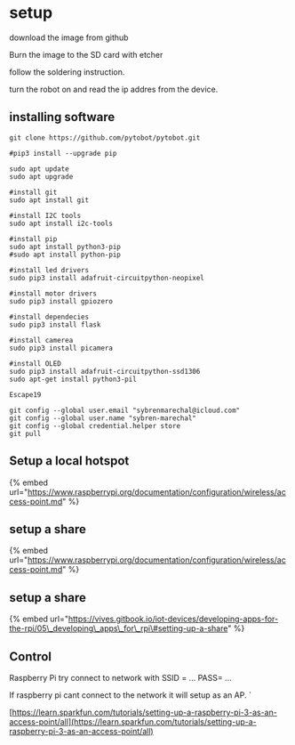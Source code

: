# setup

download the image from github

Burn the image to the SD card with etcher

follow the soldering instruction.

turn the robot on and read the ip addres from the device. 

## installing software

```text
git clone https://github.com/pytobot/pytobot.git

#pip3 install --upgrade pip

sudo apt update
sudo apt upgrade 

#install git
sudo apt install git

#install I2C tools
sudo apt install i2c-tools

#install pip
sudo apt install python3-pip
#sudo apt install python-pip

#install led drivers
sudo pip3 install adafruit-circuitpython-neopixel

#install motor drivers
sudo pip3 install gpiozero

#install dependecies
sudo pip3 install flask

#install camerea
sudo pip3 install picamera

#install OLED
sudo pip3 install adafruit-circuitpython-ssd1306
sudo apt-get install python3-pil

Escape19

git config --global user.email "sybrenmarechal@icloud.com"
git config --global user.name "sybren-marechal"
git config --global credential.helper store
git pull
```

## Setup a local hotspot

{% embed url="https://www.raspberrypi.org/documentation/configuration/wireless/access-point.md" %}



## setup a share

{% embed url="https://www.raspberrypi.org/documentation/configuration/wireless/access-point.md" %}



## setup a share

{% embed url="https://vives.gitbook.io/iot-devices/developing-apps-for-the-rpi/05\_developing\_apps\_for\_rpi\#setting-up-a-share" %}



## 

## Control

Raspberry Pi try connect to network with SSID = ... PASS= ...

If raspberry pi cant connect to the network it will setup as an AP. \`  




[https://learn.sparkfun.com/tutorials/setting-up-a-raspberry-pi-3-as-an-access-point/all](https://learn.sparkfun.com/tutorials/setting-up-a-raspberry-pi-3-as-an-access-point/all)


